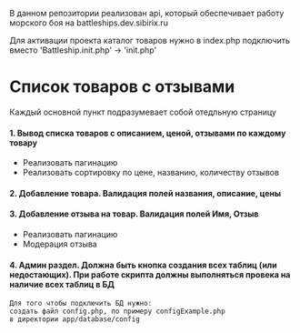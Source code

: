 В данном репозитории реализован api, который обеспечивает работу морского боя на battleships.dev.sibirix.ru


Для активации проекта каталог товаров нужно в index.php подключить вместо 'Battleship.init.php' -> 'init.php'
# Список товаров с отзывами

Каждый основной пункт подразумевает собой отедльную страницу

#### 1. Вывод списка товаров с описанием, ценой, отзывами по каждому товару 
   * Реализовать пагинацию
   * Реализовать сортировку по цене, названию, количеству отзывов

#### 2. Добавление товара. Валидация полей названия, описание, цены

#### 3. Добавление отзыва на товар. Валидация полей Имя, Отзыв
*    Реализовать пагинацию
*    Модерация отзыва

#### 4. Админ раздел. Должна быть кнопка создания всех таблиц (или недостающих). При работе скрипта должны выполняться провека на наличие всех таблиц в БД

    Для того чтобы подключить БД нужно:
    создать файл config.php, по примеру configExample.php
    в директории app/database/config
